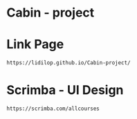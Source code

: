 # Cabin - project

# Link Page
    https://lidilop.github.io/Cabin-project/

# Scrimba - UI Design
    https://scrimba.com/allcourses


